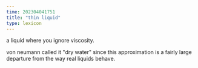 ```yaml
---
time: 202304041751
title: "thin liquid"
type: lexicon
---
```


a liquid where you ignore viscosity.

von neumann called it "dry water" since this approximation is a fairly large 
departure from the way real liquids behave.
